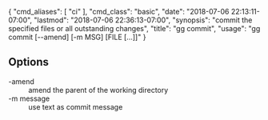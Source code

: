 {
    "cmd_aliases": [
        "ci"
    ],
    "cmd_class": "basic",
    "date": "2018-07-06 22:13:11-07:00",
    "lastmod": "2018-07-06 22:36:13-07:00",
    "synopsis": "commit the specified files or all outstanding changes",
    "title": "gg commit",
    "usage": "gg commit [--amend] [-m MSG] [FILE [...]]"
}

## Options

<dl class="flag_list">
	<dt>-amend</dt>
	<dd>amend the parent of the working directory</dd>
	<dt>-m message</dt>
	<dd>use text as commit message</dd>
</dl>
